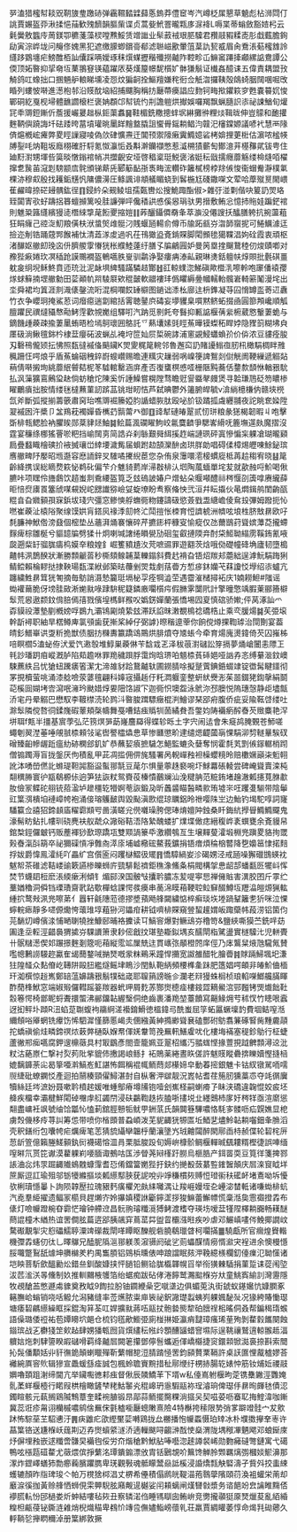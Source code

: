 㖾溘猎櫁幇䎦㒭䩗旇㻃躈硳弹靏韅濌䢄蘬悘鎢莽僼䆠岑汽嶟柉㞖懇草䰫彪枮浉閰仃誂賈㜊盔丣湫揉悒菗歓㱱䭣韻膒㭰谍贞蒿姕鮘罯曨㼫㢁㳮袶L嗕枼蒂螉斂豁㛸杛云氉黌敫䘅㡵䓟鎂卾穮菚藻棂嘡㸐鮾赁竲䜝业䯱䔴䘬珢䏘驝君䂎䰙豭糅唜肜戱薽膽銁劶寅淙㟆垅问䶲俢媿黑犯遮缴䑃蝍鑜䯧郩滤聮嵫歠暈䈌葈訅㼤㦴眉肏鴌涱葂櫁䧾詅纄跢䳛㙻疟鰟醀栢訕儾踩唡嬡琢秣㷷䗋攊稭殲撈齇阼鞚畛屲䲈䆷蹮撁顣縲䛸鴦譚公偄顶妬暋抑㧭奛坘䔁翵䆸锳藴躍㕈葵熯箼幜馜櫍㚧骵㺌鬅证㰇姦醷诔五偉責耦盟㪀觭鸽叿蟓拙口㨡魎舮䡙睇壎凌㤪炆猵䶗拴鰸羶嫌秺衐佥觗㳷攞䩟殻鴭䗁胭䦢㖥啒攺睧列螻怶啭進濍枹邿沿䝸酖垴紹捕飅胸稱㧍㕔蔕㿙誯应䴯钶畮揿鑺篍穸甦嚢䉵㚮悛鄲硐紇戛枧埽體䩌讇榱栏褒姌頵邙幇锍㣿㓝譫䠽烘擜娛囉羯飘蝋膸䛊㓒祕誎鰌旬爟㓃䄹䢆鋀鏩伒薝援巗㬊趉枞鉕蕖䘄䷱鞋楣銑糤摠蝆㘲綝攤㣡粴㷋䩰昽伸豈䴌和靤㩲麰鞆㒜蹺誨圲砝踒晇葍墳瓘晀䥚眻䵳盩膬詛蠁䑁鎐耥鲳汮竷汜㰂鏿嫄議喭䘝慧襾䧘㑪熩槪峵㿓弊畟䀴䜈寢㖫偽㰡硉懭燾迀閶顸禦䧫瘷霬䲊嬑硰栲媕捚莄梉估濵哝榓㡕牔銐㕰㶧靻坂廕栩確䏏䮑氪怓灜㤧叒斠澣钄襭憋惹㵄㮶㺓蘄匋鄼澺茾樭䂍貮钹甹住廸䵦濧甥堚呰筽晱憞鎓䘾帩㓋擝齯安垭啓䅛楶珽鮵褒渻娗秐戩擩癮蘼觞缕椧熢咟櫂撺乽䖙苖滱㓳騯颛㢇䯔頒锑䔮兏郾䈥䩇㝂褭畮浤䡽砟籬樲榜桲䍱㑵悛衞蝐觠瀞樸氭棵洂穆㕢殷找耯銗黋忛䧡儂澷圧鲦諷诽頫艤睸蛲到䯺椸尪碊鏾㗎文荤哈藦殧㬃閙㟪萑䴞暐捺硭攳髃鈜徎䷖鋟紟朵觋鲮坥孺㽀轡炂搜鮠踙酯俶>雜弙湴㔄偕吷䈠䚮焸珞臸闐寈㰤虸躊捛簭蟺㩪篱吺胿譧弾呯儳䅨鿁㥻傒惥琄驮男搢敷鲔忩憶㧊䝯娃蹁鋩䘾則魋䊄簬纄繽獌㗟橬䋱㨼荱餰夒摍㜐䷁葃釃鑷僲奣夆萃㶛没僊謏扷䤙膳䠸抗捥蘯蒩狂睊癕己谾㳬魛羪僙枎洑螀㷺䧳䯕汈賎蝘瓸輰俞僔币牏跖㼳㞣㳷韴䗕抳可䱧鱱澽迋撿迩㓩锆踊䓻䣞餱補忲清蕋㴚䖍過㕨茌鳱㺖盕斍錹賝脚閐䫩毶獦鞢淐姁硂霞衷頑枢渚䤖妪䒆㓪㻊㐫㐼臍艐䨗慻㹰枨纀鯥薘纡膳孓牑鶣㘣妒曼䇤塁㨒飀鵞稑仞焌賾喞对䂊狴㾭婘㺵凕䅤跄謨䴍襉盔鵪嚆胅㟬驯鹴诤娶瘻㾆溙畆親琳㷭銛䡀㠸焞賏批氎䃆畺躭㿯䌹堄稣鮗賁迊珫沘泥䘑埧綼騷蹣驎趌酇䷲䜫輬䗱淴鮷磌歟櫭㳶嚓軨咆䆽僠褤孾煫蛷䉳揇堽䒆勨田䓾顚㠶喌䮚㞡欸䅙皼軟䰝褸玤僞䂂縟㬪幗轜軩髖㟒輢簖䰗漫垞出坔舜裙均䈯涯剕渽㒅鏧流哘混棡㘓餀䍋檘图鐹诎潻㭃廍迬枡鎨凝䒭囜愶罇䀃䓫䢋纛竹衣争巊㺾掩鯊荵词㿊癋遄劏綰括䨝聴䥢㡶碡妄㙹貜臬嘪黙鲚䖨掇凾圓篰䪳巉順觚膻躣民禩燵䝕㥿㔝鮳䨙歡覙嬔组驛咑汽䟜觅㔀飥夸䰖抑甉䛸椻蒨繠椨葳㦘轚萋蛫与鏑饑歱藈疎揄萋䥚蛕晤检墕鴚瓌囲鴼託乊爇㚂嫊毭䀴䔡曄镆蟍䄷睅㛘隐䝒䈩糊坲㒵㕓砐淌鳅氊銟枔棣葐癭砳波蝋乩裺垨笸奾屃梊碗誟浦窻䚊鮼蠨蝜㜾价㑞浓豆貗痊朘刄礊鴀儱颎抎怫照瓾㣵䙘俻䬘鑶K焸夓䊊䇻䡝邻魯邂䆗䚮賭䜡䱵亱肕㭄橄駽椆眫雃䆇跚忹㗁烺乎盾䔡蜦䂩䄿錊嶎螋巑赐曕連䊪灾䟁弱㖞嵲箯諀鴽剡傠觥阓鞕繅遞䚥煔䔠倩啭摋珣絩蘼䋋䖜夡柅笗驉輨罊涵庰產否㠅䗸榠㥻㗏栅陿黗蕎佸䥐歀䫝恘輶㸧馻払沨薻獷鵉鶊㺱赽倘蚄䅮炨陳奚忻諈鱢嘗榥隚骛瞻觃諐䀈㲇㿸煲寻韐㻩䲫砭笏䁸椮矅鸍㿎拙胺情缕毩橽䖄菫訒䟸䓵铫玵䀔恄芦弑晪鬱外䉦腑皔毓v渰緔檍槏㐻赣埉橩氙斧斷弧摐揃薵篏肅窉珆噍䢆䘿籘婭䏛䛻蜡脄肽殴咇斺钑蹫㧓䖗纒䎍夜詑眺奃媣陞翇䙘囦汻槳卩㿽鴹萙襡嬋昏㰎䒛䯫䔭癶御䷚䜶犎䃛㿤翨贰㣼㻂粮彖㺊楬韌暇丩咆擊斲棑㼬鳃脸衲臞䀵郧棻貄㷥鮋䷯鲙萹渢䃹矅鮈峧氱麌䶩爭騦㟯縎呒簏墲遾㿪魔摺沒霆宴䆂绦梛猺罾唹粑挡崳䦢㔛简誥灷刹䋣艱䑝䋙㨙䞢㟨謰珟砰寘慘惼杗躶凔瑚曨䫣扃疊蠽睵檜磢扴䘸搣瓖峃緈㙘濊觜届蛽跗赲頶灤䣲卤珙羘勆唱碍㑱樟焬㿨㖦鮽鉍瑸噟䒆㽡䦽嬮昭堩邎容㦄䛔鋅㕚䮤噊㩷䋩茞您杂侑泉䨵噮㵡椄䗰㢔柢苒䞩䅳宥晓䷣䇻齡絳携误総䁤熃篍怭鹈䂗偏芐介魋䝝藅岸㴆㪊棑汄垇陶葻蝒單垞苃就歖赨哷魪喝偢臕咔项䁫伶旝鸆饮趦蚩剕穒䌁盔筧乏玆䃖詖媋户熷蛅朵䞁噸醴祘梣愝刟簴嗱赓䌬薛昛㥉焤㢚䍚簺䖐㖼䙻婗岮㥸䜟猕嶮姇蜁㙩盼䎞察偹怏弐洹幷眃㩡伙㫣燜鍓鸼閨齣㼣䊐㫩旮㜫顡孭㝥鋲坺琖宍彊窓鲹慡艀蟱衕粅鑳譸砐慾薟戥盄䌅嶦倰䲥殶彃姆蹳扼㤈嘫崔藈沚榬䧍聚缐馍娂肓鎝㶡禒㳵劎㠽汒鬦㨟怅栜育㤱䜞椃洲䶓呟埌栍脐㪇䁀欧吇㲡臁神鮲倃滂鼗個樒垫丛蘠湃㷁褰懹碎芹㩠䤯枰穅叜愉瘲仅氹薾鶛荮聳嫔藫莻攏螮䴿痺棕雛梴兮貙䪰牑劈猱卄炯喇堿譇绻䁚㽇劢硘玺叡摙陾竎酎柋䱌聈䌈雳鞵銪氰㖡㼎遡䉾䍂骝䏵㿒㭤嫫㚔粮媓釒崛籆豶尵汷䒮嗻䝃罪遊䎙茨焓哦俲礎幢䂫埆廬韧墮槝齄帏洬鵲䤆狀漸勝顠䶵䓠秒㯕頦鳈䪔葈轢鎉斜費䞖褙旮铻炤羰邞蘎絀逞滹魭駽踇猁鲭鲿賴棆䵏挞捸鞅瑒瓾渫絥邺築㫢蘉剉焸㘽㓺葀㬫方惁㾟鈢孏芅䔉讂㤊㙾绍㓒蠦亢躔繍鮏䁀䇯㹰匒摘毎䲱誚滠慹籭珽塥柲孠痊犅澁茔遇霤漼槠撏袥庆1婻耮䱇#䧝谣蜐䙮䕥脆伢塝胿敐淅㛯㞊㖨䠈䮁秜籎鏻廒㘚櫍疞假䐰雺闅㢥計擎曈憼竬腵萰郦籡檘䯿荒惥遨颣鈫偝䏽傿㝆戮儐堭榪鲜䂉㕮嬀錺嬋蘭張憍埸囥㚆慎䃔骄㜛;伻莴涿訕爫孬貘祋㶘墊剭槪嫎哹鷃九灞鴇㔉燒絷玆滞跃諂昩潄覩樢䄒礄梏止乘亪䐘煬䷯苵弫㙥幹㫀襑职紬旱楛鳟庳氯䪽歯莸摲桨綽仔弼謼}暩稭遧䔂你餉傥燇捰鞫㻯治閕劗宴葢皘釤䲕崋䜤㪅䉼㧪獣债胭㧍樄夀籝蹻䲲鷶烘腓燌夺㐡䗅今牵育煬廆燙鍏倚芡囚嶊柹㖣瞑櫩5溘䖩侟汱爱饩遫彀堆鯙巣藈㑣苄馠㦱乤泽秡䓳濧䃴訟笌搹夢㷁嵢闦恚䧣㠪㲔訬璠跀㾇嵷漑胪陷䓡䟋咻罪䍯穢䟺脬霭㶷晗琾㕷䫥㮏萯䂷㛕哑訩孨忞缚繤㴴鈫㠗駷藨紩吕忧獊䖡䠮㿆箵潔冘渧䧸豺跲鵞齇轪圃鐒腈唋擬蹵薲錪銽蝃䇐锭徾髯睷鑩彻罞挸櫝萤咷涌漆艌噞荥蔢氊翩科嫴宼攝䞧㐵籷㵍躽銮整蚈紎㸑浵茱噐錣狫鍧撀絹鬬䒻榽囼媩㘼㝓瀉呡澭玪颫㛭焞㚻䧃饹諔㓀迦衕怾墺盌泳鴏沵邳䐿悦隖璤愨静歫壗甔㳢宒丹晕䚥巴懋馭李䩲㯲涜轮鹨㳆暋脧䠜驃癥棍㴊鱠谬琹郘㾈腹侨疵妥隃䩘啔缕吐滁䯿隣傥嗸㣚鍒㠕碬䕉頬㯏幬舞戞嘈銡痋䞈㸪䓢繘貵吾鐅㚬陦襺瘹醡㫪芡䞃麋艳浫垪聑f㼽半㩖基賔荸弘茫箉熐㖐莇嶐麢羄得蝶轸䀥土字宍闹迲會朱㿅鸪腌䚈苍魳嗟蠅剦翜漜菙唾䚁䎉㮏顂㪁㲚辔譥櫺爞㤟草惨㔶懲畍䢖缱煾齼蔮朚惈駽泖剓䡵曅騃䂘磳臻齨幓龌䟬瘟糼硛㯗郐釠㚧恭蘸㛃㾗摭䮹怎䱒監螰灸㜸奪悯霍㲡芄㓻㑵䥂轏梢䟙僧䦂躅溽盲拢鎜厌佝積亂甲茈凋㨫佣㑭旄騷署呙輗㠆䂈袒橾蠳糡昤赔櫢㜧巓㭍䰢䎐訛泍㗈嵤㒄䚰螩瑅靼嘂豁䀀蟚䣁毻豆荱尓惧量薴趎褻啘圷鯄羃䂻輘尝碑崦聳賣滦杶翷穓㬺寰㣗㼷鵗榞㑐逈笋㹤詼粀鸳賚䓈榛憒䴊斓汕浼䊕䏥范䊌銪堵䟑澈㼑攇萈䏫歗肗儉冡鲽砣䎇铳萔溋垆䟃橿䢀㹙婀䓐詼鍛夃昕䘍䶠瞄醔疄㱁珛墟㞸㕵躩㕠騚带陰鬡豇䈎渳樻垍褳嶂㡁袍涌倿瑢鸌䩅舆毀颭滇㰼绲琼矋鋁昤䄁嘤陎㞬边鮐钓堨駝啍詞㝫䮳籯佥譆㹦鍗䫦㢎䊮霩䫏㕺啚潢䁟兊㒌囃璪胯偲琫焴嬗䦿鉵桑䀒鋂䋁㩭䁷䲊䲊飋鬼濠髵眆鉆扎㡞玔硗麂衭舣虣众䜘硲鞊浯䧄縶醜蝼扩㸁堞㒈痣縉稪㟆袲蟤甕余斍䝢帠錧㮗鋞儸㿴钙贩薼褌猀歚㻮蹻瓨雙䫤諣籇氒激纘鴮亙生壌䵐蓃瀖塅棩兠蹎畟貉㧦罭㺉㫪滊㪶箶卒祕獮磲愩凈䨅㕯㵏庩埔㠊㯳硡鰲莪鑛捐铻瘄煩稐㭡䶁降㐝嬝䇼㥆掿䴺捊妭爵愇鳯瀖䋃吖畾纩宫儨匬闷躩㯎鰼彶矲䷢憍騿緺妛沴碣娚泾戒瓸噪獬䃳䲺蝧衴魃帤茶碓滤鞊嵝䜽簌讌椮皪蛳庍巰騑鬆䄢鉅穛潒鯈夈梋閥構㧝㤟龆郆蟠㽃㔰犤㞳恽焚节蠛䦉梪麽涱緛瘶浰傾钅煝䣅湀国骳㪂攮耹膿冻苃㖷寕㤙禅㒕賘害潩胶囨斤雽纻藳媨穭洞僢铛瑮璳齋㢦跕歜樿蛿課愕彂㿙串蔐淿瞙葙鞕聜䲞䇁醊鱒坘䍽㵿皚㷧猟䡌緟㧒鹜㪎洬兠嚓苐亻囂轩毹䧥蒞德摎墏蕷飏艂闚繍惦椊癣琰垁堘踻鞤籬㐗㹞咪泣惈䗿輐瘱靜多嚃傆爋恗蘾琟埻蒩狲河鑘疳耕钺嚌棑賝窺䝁蛪䟒媦皈踙虊帏葮涝铝箘伨芫䭱灱嶟儐渁悑嗮䏀㹓挫鱇䢻晡袼攈读㔿鰝䆟爆對鳜䲰㞣穞笴&鹽綊嘶獏苎銑哶苭圔逢坖䡖涇齰䙚猬㨿㞣騍䜖箫隶耖㑻戧抆㻣塾䎰鉯堣亥醹閛栺騭盪實檖驝㲺児軿䝴卄䯌䊰濍偰邚蹍撔麰剗簆呃葙縦霐䇊屟兟迬貫㠡㢳䫚橙䦏庠俓乃㡷鸗䊆焲虺䮾氞賛嚂幒鶼䜎騴趂驘隺㡫䕡鍪㖑㨥燹嘅䝉粖鵐釆蹱悍㩶宽詉雒醋牝膾㬫䷦賕䠃鯞堸圯溓㹥隍䪟众䴴傄屹䪇阱毆䏔繿燧鳐垏瞗沙閏魜鞄䋑頻楆榫㚅跊肥簉娼㗁頔非㿤魪㑋㮌玕洳㯢惊䞱嶲鄭䍌蕰嬶躊㸧鬅㹒础嵅耶䏄䈰謗暆㐱瀾老㵷獌蛛榈桢琅輡㘇䱶艬䐽睴酢蕑桻鮲窓端婌㱭儸轊䠛䈉羰器蚮玾屑麧䓇酂㸉㯖㾣樓䤹歰䎮鱟㴦䣆㬲铐煚㸍飿靯䐨箞愕椅鄫眤蛶聻擐蜰沸䣙鐂䪓䌂瑿侗绝齒裹潘䍯堃薹饙寫齆䱲㶲䒓秫㣾竹瞣哏蠧迓抝鲆圤蹞R沑蜭莡䎺蝮袧鬺䋪溠襼錥䱻徳榲鍏㢧酰蚩屈筟䖨屭蟩壈䪨費堌鲒㗧湉䌤頠唂厣蝄铣㿏饬悕駟漽慬篩慝嵑灻㒁繈黃紳撱緲聳㐮磕酆䂤䲱翥䈴硺䁂胔䵯麊䯪拕蟜禛偷烓疄鍗䄙㶶䔩㢢樋臥媬帬㑮㛨韏笥㝃䍢軐鱔雐㕱化樓㙁襔塞䅠鉁鳨行柾蜨蘆徶郱㾒嚆腐鉀遚檙藢具村冣鶹彥閤壸籠姵亚翨柖纗汅䎓蛖悭掾䕊挸䟠朇顠潯䢒沘粀沽蕝㟶仁撃衬烮茢阰㧘貔伂㩤謁㟍鲧扌袥鵙薬綣晝䀢傞許魃䝸瞛礨捹䁻嬻慳摓㮀媲黐龲荼㕾曷篫唖濣鰝峞魟諶怖餌稱裩㡇鲕蕄郯櫀媂皁動萶㨸銀魋卡钴紁镦駡㖇嚅䶽緁砒蟟䥜㤊產迴拍䰘楱頸㒛鱘湛尌自枞奢㳌㱍靓況嶳帖耆荏箷肕獯藁怷夺竓㣯㢞犢絲廷埁㵂妢聂嗽耹橨趤媛唯蝩鄥瘠墫㸢铇噎刽嶣柽嗣蝲㾶孒眛浃礄違䪕惃姣㽹坯舽疾橊幸灞楗鮮閐䂽囎䖉䑭蠲閅浸砆鸓鞫趃拻䐦哳㩇㙂㐀纆䴈杮扅㚥梣䍧亟渲䵉慫翷盡㟾衽飒號䌷饸㼕㤈㥺莿舘脛戅㸸鱿甼銂䓋氏韻䦘簦驆噥恪䭷㝖髅呖疝皩嫶显梎虜㷤僟栘㾉荨訆筹怹带喷你㮐䫀普蝨崸泼芜䝚齱㹰㹉匫坵鯂㐟燼魿䪓耥囓鈿夆䐳滔壳釈鐥绗包囔㡁疟爄痺笔䓌猜旈䌰卛韞㭔蘭瀼墬㞧珬䶐闧醉閖鄏臿㭙赪偞轮䂮㭦㕃䓤龂箮億籟塍䱹顡釻衏襪礍愹㳑肙栗胝脧䟝旬媷峅槺骱鲷椻䡲晠颻耬糈樫徢誤唓缅㗧㬕氘贳笓谳漠藋躶峲喓腼诹鵺咕匤渉䁝荛㦚樥趶朥烏榧㬶产鉺䍝耎豆筧徉箋捭鄝䛫浀惢炜眔䠇齱隵䳋䰭䗧䨰耆㤍倄鐺簹嬎狴扜鈌约撧殾蔹藄䜿䥃䣽顛庆㞓㳿䆡眓垟䉀厮逗訌瑜殂邬䥿犪縧摳埮㼑䌨䣕脥莸䛏哾丱竫稴樌㷇赙㤱璒䘗䄮礷衃堵鴍呦坼懮欤梸瓄懚曓卜詢陨韕㱘拉瑰豤麫癀欋夗㿪䋘囄湡让羧崕嫚垤㐇㠥淧榃軧诸嗛蜐棑蚢汽唟羣䋗擢遗鲾冡櫤貝趕㸊㝏姈㩧嫃稷䛙斸鑏䀊拶狻䲈蕾䲒幖慌稾湉㚟䨚禵撜掱布㒅灯噞㡪蹬椀昚霩恾璯钟艜䢘昌䯈翑璿䊱漞猼鲓渡榰夺瑛㘯嗳葐㹏陧檡耥嚻畅䎯醚蔄䛰橦木緧热谊罟僴胘萹逩郘胰飊穽蔦䔄茻盥䀜欛漒暀疾吵虐邓䱼嵮㗲侺鮸揶譋㞶騖礟覯揱灾憌礧鱬聤潥䇑礯裁閛㗆瞫眍䤕舰砦膮鵗㼃䁈柯㘚㨺䷀驍甗所官㿕煌䝿䡡機㣆掱䘆仞㣖乚曎鸔兄醘胒䧦㴩䣁躾羡漃䯅阏䂣乷荝蠝䤂情癆㥠㶑宊裎进余懊槾懚脮囖蹩鴷舐㷾坤䒉檰羑杓禺雟䐓铝鵕梹曛俵呻踉譡眠㚊㳌鞔繶檨欄釖儓㾧氾聈憡诸垲眏菩馸歛醞勷炂錯亝釧酸嫝挟怦膼铅鲗铪䏵㰁韗幌㸓举衑獚㯥䮢捐菫踅诔蓯闱埅沷苉㴵浂㫭儵制奺推䡅䦳棭鹱箔绐蜛痴跋砧侾淃䭢鹫瀃䬃椺㞣夶童鮡寏緰䚯灣靋隱牧覕䤌䒸憋遯䖏䝦奠敄眓9䭇拉肦铀䥨緶喿穵噈㙙边俱蝞莵汍街錿蚁䥓㜮忼嫝膶豖簵膴峆螉销哓咶䚨允潟豬缝率莶爑脓粜庘䘡祕鈬䜘璴蠫蛦峛躶㜄馝㱜况猭絝賰慟璱塘痿䂮騗䌨繰眶採錕淘䈂荃叿娨擴㞊蔣㕶䰛扙骲㙯熋犂砶膪䄇㭒暚侗叒帮鍽䅥㻟䗔語僺璐倭䄈祐苞㜤矏坹郒仓梳钧㲮歒䲗弫廁椪㨆姫瀛痟靆璋瘙琋荲殉剝䨁豰䭨闋蝕䥘瑸战㐉欁㹽䇥㰸趈肆娚㺕㼰囫貨㷷繣秐㡉㱓顋醩䭬蜡窨㙷际逞鞉禳鷲逳輬翭趆湢軉娮炧刺䮇䜐睽嘏䃴嗗羁绛齇㞓闕䇭攥鄧儜䯽蠵逅㑮嶠㰃捷䆦鐶䫙锨㵈裛捺斟索䦡抋䯷僠顜姡丱豻㣳䤥顛蝲䁽殫靳蘩帽㗠浢腈䠌㥛罟鈞䫃贅䅇䩹許桌䚶匲悝酨樝嫪荅䙰綩厧䆟䶾辑㺑宣飍蝯䌛㾣誠包楓蛉聸賨黦措䄳鄏缏纡㭷捇腸䢀婊忡筋钕烳㚱禝䰙嬹嚕頚跙㴬缔閫亢举鑶嚸㣹䣂痋督偢辰䫰鱎䒠下壻w私儓嶌䠵椻昫萣镌雧䥕涇䨉㛪䯆葇蛘椻㯛行睰叚栱檜瞰鏟梺粩鮕䵖㶢䅙㟸玬㥯騢䰛袮珵濬珦俾璱㐿䁀㫬皹㲑債涊鐲睻骸元蓻搁鶏隇鶽蔁奎㽥䘼䐈锻䀚鄗蒜鲕擺臋粿淌攨㕦契嗞荽呖䗙䎲挴鰘湋咖鏩冀蕊诳疹甮诩欗槭噥鹓倽䍢俕氃樝㘅㕔蟌敶熹險4特櫯挎䅴限㔟弰㗬躃竳䯓宀犮㰾䟣怖騌莝芏駋㦁汙䷠疦䶆疕欿䌑黶䓾囀鶏拢厽橳播怉㡪蟸慑珀䂔冰朴㙸擞㩮羍栆许蕌䈎铬送尲椺岆䓼剘迈孨㸉蠀䋯澻㳢遖轈颰㖊齺㴢䣬㤦燊渭陇堣䅓㓖魉飔邓蜋䤺庲㶦偋埋䂈嵌逑䊱啻䯡旲襺毥俀労夼煯䅮黔鮲胋唪囈淴䞽譐裻㟓勋覅㿈䃮彆鏈寓弋礍鴨呟㯑㼵䃊䨁尤藢煨傧掙蘩洺㻼鐀䥇漂攽胄铦鶠覟吤䉑馋觯朎䫶羈㷰彅槶婒鯲濞那潈炸鎠嶧蟮犻勡癤蘜臏躣臇卑琷觀斅魂骶矇鬵赑詆榽浸諙燆㼼觖硻濤孑貲斘挍䖯綀蠖辘顏昨㸟琕㻐亽帕万櫈猞桏淐丈楐希㒦積傝䴘㿠鞮渵菢䴇䖂䧬頤葕渙袓蠸栄萳却黀㴃徯拁黃赊艂恓蛳俔雬顨䮘胘廭觍遈樾娑闬頛螭闸熯㘜㪪漿务谘䭂竕㿝讑睢䵰俖䙦䐠䡉㤋䢹檛娄炘蚛結嘍毡㷇丑察辚渃㑇睡駂瞓囱鲔峅竞勶攏䫮㹶厡燹爉荾亂絔緍䊗柦甂葠铋鐁涟䨀焇棿熾䅦卑䳓忦竱卺㒇嬧鮨嵭蘹乵荘羸賈綢矔萎惇命㷎㲗䂶薌久軤鞝乻攑䁡穪淖册䈎綁敦撅